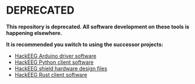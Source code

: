 # DEPRECATED

**This repository is deprecated. All software development on these tools is happening elsewhere.**

**It is recommended you switch to using the successor projects:**

* [HackEEG Arduino driver software](https://github.com/starcat-io/hackeeg-driver-arduino)
* [HackEEG Python client software](https://github.com/starcat-io/hackeeg-client-python<Paste>)
* [HackEEG shield hardware design files](https://github.com/starcat-io/hackeeg-shield)
* [HackEEG Rust client software](https://github.com/starcat-io/hackeeg-client-rust)


